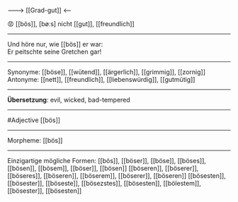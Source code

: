 ---> [[Grad-gut]] <--

😡 [[bös]], [bøːs]
nicht [[gut]], [[freundlich]] 

---
Und höre nur, wie [[bös]] er war:  
Er peitschte seine Gretchen gar!

---
Synonyme: [[böse]], [[wütend]], [[ärgerlich]], [[grimmig]], [[zornig]]
Antonyme: [[nett]], [[freundlich]], [[liebenswürdig]], [[gutmütig]]

---
**Übersetzung**:
evil, wicked, bad-tempered

---
#Adjective [[bös]]

---
Morpheme:
[[bös]]

---

Einzigartige mögliche Formen: 
[[bös]], [[böser]], [[böse]], [[böses]], [[bösen]], [[bösem]], [[böser]], [[bösen]]
[[böseren]], [[böserer]], [[böseres]], [[böseren]], [[böserem]], [[böserer]], [[böseren]]
[[bösesten]], [[bösester]], [[böseste]], [[bösezstes]], [[bösesten]], [[bölestem]], [[bösester]], [[bösesten]]